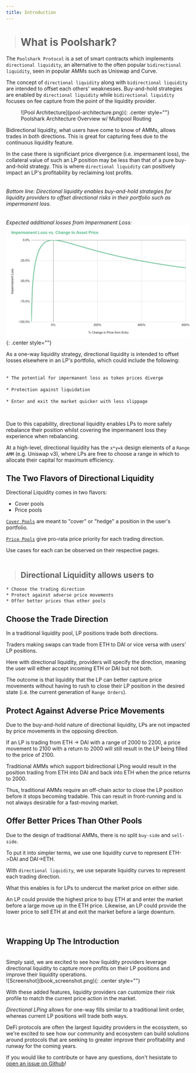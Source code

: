 ```yaml
---
title: Introduction
---
```

># **What is Poolshark?**

The `Poolshark Protocol` is a set of smart contracts which implements `directional liquidity`, an alternative to the often popular `bidirectional liquidity`, seen in popular AMMs such as Uniswap and Curve.

The concept of `directional liquidity` along with `bidirectional liquidity` are intended to offset each others' weaknesses. Buy-and-hold strategies are enabled by `directional liquidity` while `bidirectional liquidity` focuses on fee capture from the point of the liquidity provider.
<figure markdown>
![Pool Architecture](pool-architecture.png){: .center style=""}
<figcaption markdown>Poolshark Architecture Overview w/ Multipool Routing</figcaption></figure>
<!-- MEDIUM: Image of Poolshark logo with Cover Pool, Price Pool, and Range Pool represented -->

Bidirectional liquidity, what users have come to know of AMMs, allows trades in both directions. This is great for capturing fees due to the continuous liquidity feature. 

In the case there is significiant price divergence (i.e. impermanent loss), the collateral value of such an LP position may be less than that of a pure buy-and-hold strategy. This is where `directional liquidity` can positively impact an LP's profitability by reclaiming lost profits.  
</br></br>
<em>Bottom line: Directional liquidity enables buy-and-hold strategies for liquidity providers to offset directional risks in their portfolio such as impermanent loss.</em>
</br></br></br>
<em>Expected additional losses from Impermanent Loss:</em>
![Screenshot](divergent-loss.png){: .center style=""}
<!-- LOW: replace this image with our own -->
As a one-way liquidity strategy, directional liquidity is intended to offset losses elsewhere in an LP's portfolio, which could include the following:
</br></br>
```
* The potential for impermanent loss as token prices diverge

* Protection against liquidation

* Enter and exit the market quicker with less slippage
```
</br>

Due to this capability, directional liquidity enables LPs to more safely rebalance their position whilst covering the impermanent loss they experience when rebalancing.

At a high-level, directional liquidity has the `x*y=k` design elements of a `Range AMM` (e.g. Uniswap v3), where LPs are free to choose a range in which to allocate their capital for maximum efficiency.



## **The Two Flavors of Directional Liquidity**

Directional Liquidity comes in two flavors:

- Cover pools
- Price pools

[`Cover Pools`](cover-pools) are meant to "cover" or "hedge" a position in the user's portfolio.

[`Price Pools`](price-pools) give pro-rata price priority for each trading direction.

Use cases for each can be observed on their respective pages.
<br/><br/>
>## Directional Liquidity allows users to
```
* Choose the trading direction
* Protect against adverse price movements
* Offer better prices than other pools
```
## Choose the Trade Direction

In a traditional liquidity pool, LP positions trade both directions.

Traders making swaps can trade from ETH to DAI or vice versa with users' LP positions.

Here with directional liquidity, providers will specify the direction, meaning the user will either accept incoming ETH or DAI but not both.

The outcome is that liquidity that the LP can better capture price movements without having to rush to close their LP position in the desired state (i.e. the current generation of `Range Orders`).

## Protect Against Adverse Price Movements

Due to the buy-and-hold nature of directional liquidity, LPs are not impacted by price movements in the opposing direction.

If an LP is trading from ETH -> DAI with a range of 2000 to 2200, a price movement to 2100 with a return to 2000 will still result in the LP being filled to the price of 2100.

Traditional AMMs which support bidirectional LPing would result in the position trading from ETH into DAI and back into ETH when the price returns to 2000.

Thus, traditional AMMs require an off-chain actor to close the LP position before it stops becoming tradable. This can result in front-running and is not always desirable for a fast-moving market.

## Offer Better Prices Than Other Pools

Due to the design of traditional AMMs, there is no split `buy-side` and `sell-side`.

To put it into simpler terms, we use one liquidity curve to represent ETH->DAI and DAI->ETH.

With `directional liquidity`, we use separate liquidity curves to represent each trading direction.

What this enables is for LPs to undercut the market price on either side.

An LP could provide the highest price to buy ETH at and enter the market before a large move up in the ETH price. Likewise, an LP could provide the lower price to sell ETH at and exit the market before a large downturn.




<br/>

## **Wrapping Up The Introduction**
<br/>
Simply said, we are excited to see how liquidity providers leverage directional liquidity to capture more profits on their LP positions and improve their liquidity operations.

<br/>
![Screenshot](book_screenshot.png){: .center style=""}
<br/>

With these added features, liquidity providers can customize their risk profile to match the current price action in the market.

<em>Directional LPing</em> allows for one-way fills similar to a traditional limit order, whereas current LP positions will trade both ways.

DeFi protocols are often the largest liquidity providers in the ecosystem, so we're excited to see how our community and ecosystem can build solutions around protocols that are seeking to greater improve their profitability and runway for the coming years.

If you would like to contribute or have any questions, don't hesistate to [open an issue on Github](https://github.com/poolsharks-protocol/docs/issues)!

<br/><br/><br/>








